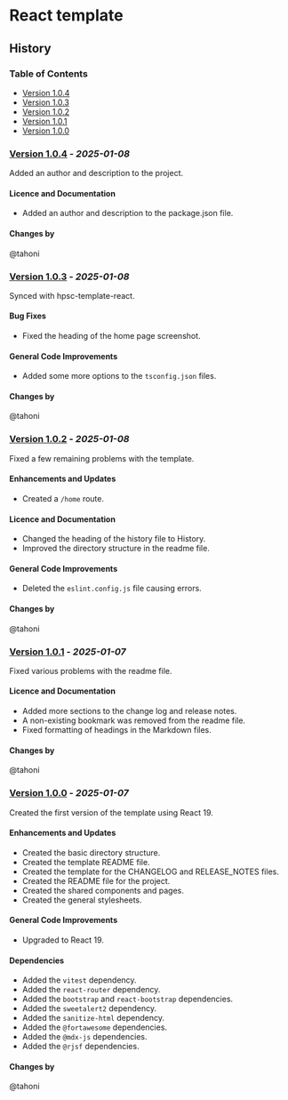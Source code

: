 # React template
## History

### Table of Contents
- [Version 1.0.4](#version-104---_2025-01-08_)
- [Version 1.0.3](#version-103---_2025-01-08_)
- [Version 1.0.2](#version-102---_2025-01-08_)
- [Version 1.0.1](#version-101---_2025-01-07_)
- [Version 1.0.0](#version-100---_2025-01-07_)


### [Version 1.0.4](https://github.com/tahoni/template-react/releases/tag/version-1.0.4) - _2025-01-08_
Added an author and description to the project.<br>

#### Licence and Documentation
- Added an author and description to the package.json file.

#### Changes by
@tahoni

### [Version 1.0.3](https://github.com/tahoni/template-react/releases/tag/version-1.0.3) - _2025-01-08_
Synced with hpsc-template-react.<br/>

#### Bug Fixes
- Fixed the heading of the home page screenshot.

#### General Code Improvements
- Added some more options to the `tsconfig.json` files.

#### Changes by
@tahoni

### [Version 1.0.2](https://github.com/tahoni/template-react/releases/tag/version-1.0.2) - _2025-01-08_
Fixed a few remaining problems with the template.<br/>

#### Enhancements and Updates
- Created a `/home` route.

#### Licence and Documentation
- Changed the heading of the history file to History.
- Improved the directory structure in the readme file.

#### General Code Improvements
- Deleted the `eslint.config.js` file causing errors.

#### Changes by
@tahoni

### [Version 1.0.1](https://github.com/tahoni/template-react/releases/tag/version-1.0.1) - _2025-01-07_
Fixed various problems with the readme file.<br/>

#### Licence and Documentation
- Added more sections to the change log and release notes.
- A non-existing bookmark was removed from the readme file.
- Fixed formatting of headings in the Markdown files.

#### Changes by
@tahoni

### [Version 1.0.0](https://github.com/tahoni/template-react/releases/tag/version-1.0.0) - _2025-01-07_
Created the first version of the template using React 19.<br/>

#### Enhancements and Updates
- Created the basic directory structure.
- Created the template README file.
- Created the template for the CHANGELOG and RELEASE_NOTES files.
- Created the README file for the project.
- Created the shared components and pages.
- Created the general stylesheets.

#### General Code Improvements
- Upgraded to React 19.

#### Dependencies
- Added the `vitest` dependency.
- Added the `react-router` dependency.
- Added the `bootstrap` and `react-bootstrap` dependencies.
- Added the `sweetalert2` dependency.
- Added the `sanitize-html` dependency.
- Added the `@fortawesome` dependencies.
- Added the `@mdx-js` dependencies.
- Added the `@rjsf` dependencies.

#### Changes by
@tahoni
